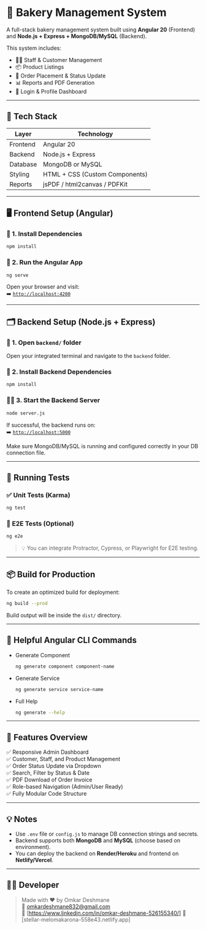 # 🎂 Bakery Management System

A full-stack bakery management system built using **Angular 20** (Frontend) and **Node.js + Express + MongoDB/MySQL** (Backend).

This system includes:
- 🧑‍🍳 Staff & Customer Management
- 📦 Product Listings
- 🛒 Order Placement & Status Update
- 📊 Reports and PDF Generation
- 🔐 Login & Profile Dashboard

---

## 🧩 Tech Stack

| Layer      | Technology                     |
|------------|--------------------------------|
| Frontend   | Angular 20                     |
| Backend    | Node.js + Express              |
| Database   | MongoDB or MySQL               |
| Styling    | HTML + CSS (Custom Components)|
| Reports    | jsPDF / html2canvas / PDFKit   |

---

## 🖥️ Frontend Setup (Angular)

### 🔧 1. Install Dependencies
```bash
npm install
```

### 🚀 2. Run the Angular App
```bash
ng serve
```

Open your browser and visit:  
➡️ [`http://localhost:4200`](http://localhost:4200)

---

## 🗂️ Backend Setup (Node.js + Express)

### 📁 1. Open `backend/` folder
Open your integrated terminal and navigate to the `backend` folder.

### 🔧 2. Install Backend Dependencies
```bash
npm install
```

### 🏃‍♂️ 3. Start the Backend Server
```bash
node server.js
```

If successful, the backend runs on:  
➡️ [`http://localhost:5000`](http://localhost:5000)

Make sure MongoDB/MySQL is running and configured correctly in your DB connection file.

---

## 🧪 Running Tests

### ✅ Unit Tests (Karma)
```bash
ng test
```

### 🧪 E2E Tests (Optional)
```bash
ng e2e
```

> 💡 You can integrate Protractor, Cypress, or Playwright for E2E testing.

---

## 📦 Build for Production

To create an optimized build for deployment:
```bash
ng build --prod
```

Build output will be inside the `dist/` directory.

---

## 🔗 Helpful Angular CLI Commands

- Generate Component  
  ```bash
  ng generate component component-name
  ```

- Generate Service  
  ```bash
  ng generate service service-name
  ```

- Full Help  
  ```bash
  ng generate --help
  ```

---

## 📄 Features Overview

✅ Responsive Admin Dashboard  
✅ Customer, Staff, and Product Management  
✅ Order Status Update via Dropdown  
✅ Search, Filter by Status & Date  
✅ PDF Download of Order Invoice  
✅ Role-based Navigation (Admin/User Ready)  
✅ Fully Modular Code Structure

---

## 💡 Notes

- Use `.env` file or `config.js` to manage DB connection strings and secrets.
- Backend supports both **MongoDB** and **MySQL** (choose based on environment).
- You can deploy the backend on **Render/Heroku** and frontend on **Netlify/Vercel**.

---

## 👨‍💻 Developer

> Made with ❤️ by Omkar Deshmane  
> 📧 omkardeshmane832@gmail.com  
> 🔗 [https://www.linkedin.com/in/omkar-deshmane-526155340/]
> 🔗 [stellar-melomakarona-558e43.netlify.app]

